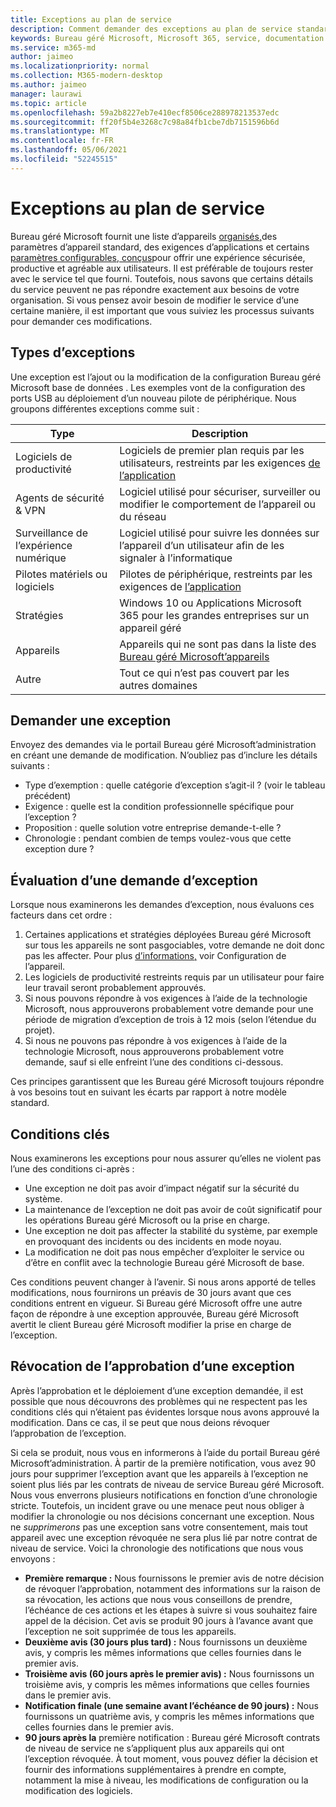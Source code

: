 ```yaml
---
title: Exceptions au plan de service
description: Comment demander des exceptions au plan de service standard
keywords: Bureau géré Microsoft, Microsoft 365, service, documentation
ms.service: m365-md
author: jaimeo
ms.localizationpriority: normal
ms.collection: M365-modern-desktop
ms.author: jaimeo
manager: laurawi
ms.topic: article
ms.openlocfilehash: 59a2b8227eb7e410ecf8506ce288978213537edc
ms.sourcegitcommit: ff20f5b4e3268c7c98a84fb1cbe7db7151596b6d
ms.translationtype: MT
ms.contentlocale: fr-FR
ms.lasthandoff: 05/06/2021
ms.locfileid: "52245515"
---
```

# <a name="exceptions-to-the-service-plan"></a>Exceptions au plan de service

Bureau géré Microsoft fournit une liste d’appareils [organisés,](device-policies.md)des paramètres d’appareil standard, des exigences d’applications et certains [paramètres configurables, conçus](../working-with-managed-desktop/config-setting-overview.md)pour offrir une expérience sécurisée, productive et agréable aux utilisateurs. Il est préférable de toujours rester avec le service tel que fourni. Toutefois, nous savons que certains détails du service peuvent ne pas répondre exactement aux besoins de votre organisation. Si vous pensez avoir besoin de modifier le service d’une certaine manière, il est important que vous suiviez les processus suivants pour demander ces modifications.
 
## <a name="types-of-exceptions"></a>Types d’exceptions

Une exception est l’ajout ou la modification de la configuration Bureau géré Microsoft base de données . Les exemples vont de la configuration des ports USB au déploiement d’un nouveau pilote de périphérique. Nous groupons différentes exceptions comme suit :

|Type  |Description  |
|---------|---------|
|Logiciels de productivité     |  Logiciels de premier plan requis par les utilisateurs, restreints par les exigences [de l’application](mmd-app-requirements.md)       |
|Agents de sécurité & VPN     |  Logiciel utilisé pour sécuriser, surveiller ou modifier le comportement de l’appareil ou du réseau       |
|Surveillance de l’expérience numérique     |  Logiciel utilisé pour suivre les données sur l’appareil d’un utilisateur afin de les signaler à l’informatique       |
|Pilotes matériels ou logiciels     |   Pilotes de périphérique, restreints par les exigences de [l’application](mmd-app-requirements.md)      |
|Stratégies     | Windows 10 ou Applications Microsoft 365 pour les grandes entreprises sur un appareil géré        |
|Appareils     | Appareils qui ne sont pas dans la liste des [Bureau géré Microsoft’appareils](device-list.md)        |
|Autre     |  Tout ce qui n’est pas couvert par les autres domaines       |
 
## <a name="request-an-exception"></a>Demander une exception

Envoyez des demandes via le portail Bureau géré Microsoft’administration en créant une demande de modification. N’oubliez pas d’inclure les détails suivants :

- Type d’exemption : quelle catégorie d’exception s’agit-il ? (voir le tableau précédent)
- Exigence : quelle est la condition professionnelle spécifique pour l’exception ?
- Proposition : quelle solution votre entreprise demande-t-elle ?
- Chronologie : pendant combien de temps voulez-vous que cette exception dure ? 

## <a name="how-we-assess-an-exception-request"></a>Évaluation d’une demande d’exception

Lorsque nous examinerons les demandes d’exception, nous évaluons ces facteurs dans cet ordre :
 
1. Certaines applications et stratégies déployées Bureau géré Microsoft sur tous les appareils ne sont pasgociables, votre demande ne doit donc pas les affecter. Pour plus [d’informations,](device-policies.md) voir Configuration de l’appareil.
2. Les logiciels de productivité restreints requis par un utilisateur pour faire leur travail seront probablement approuvés. 
3. Si nous pouvons répondre à vos exigences à l’aide de la technologie Microsoft, nous approuverons probablement votre demande pour une période de migration d’exception de trois à 12 mois (selon l’étendue du projet).
4. Si nous ne pouvons pas répondre à vos exigences à l’aide de la technologie Microsoft, nous approuverons probablement votre demande, sauf si elle enfreint l’une des conditions ci-dessous.  

Ces principes garantissent que les Bureau géré Microsoft toujours répondre à vos besoins tout en suivant les écarts par rapport à notre modèle standard. 

## <a name="key-conditions"></a>Conditions clés

Nous examinerons les exceptions pour nous assurer qu’elles ne violent pas l’une des conditions ci-après :

- Une exception ne doit pas avoir d’impact négatif sur la sécurité du système. 
- La maintenance de l’exception ne doit pas avoir de coût significatif pour les opérations Bureau géré Microsoft ou la prise en charge.
- Une exception ne doit pas affecter la stabilité du système, par exemple en provoquant des incidents ou des incidents en mode noyau.
- La modification ne doit pas nous empêcher d’exploiter le service ou d’être en conflit avec la technologie Bureau géré Microsoft de base.

Ces conditions peuvent changer à l’avenir. Si nous arons apporté de telles modifications, nous fournirons un préavis de 30 jours avant que ces conditions entrent en vigueur.  Si Bureau géré Microsoft offre une autre façon de répondre à une exception approuvée, Bureau géré Microsoft avertit le client Bureau géré Microsoft modifier la prise en charge de l’exception. 

## <a name="revoking-approval-for-an-exception"></a>Révocation de l’approbation d’une exception

Après l’approbation et le déploiement d’une exception demandée, il est possible que nous découvrons des problèmes qui ne respectent pas les conditions clés qui n’étaient pas évidentes lorsque nous avons approuvé la modification. Dans ce cas, il se peut que nous deions révoquer l’approbation de l’exception.
 
Si cela se produit, nous vous en informerons à l’aide du portail Bureau géré Microsoft’administration. À partir de la première notification, vous avez 90 jours pour supprimer l’exception avant que les appareils à l’exception ne soient plus liés par les contrats de niveau de service Bureau géré Microsoft. Nous vous enverrons plusieurs notifications en fonction d’une chronologie stricte. Toutefois, un incident grave ou une menace peut nous obliger à modifier la chronologie ou nos décisions concernant une exception. Nous ne *supprimerons* pas une exception sans votre consentement, mais tout appareil avec une exception révoquée ne sera plus lié par notre contrat de niveau de service. Voici la chronologie des notifications que nous vous envoyons :

- **Première remarque :** Nous fournissons le premier avis de notre décision de révoquer l’approbation, notamment des informations sur la raison de sa révocation, les actions que nous vous conseillons de prendre, l’échéance de ces actions et les étapes à suivre si vous souhaitez faire appel de la décision. Cet avis se produit 90 jours à l’avance avant que l’exception ne soit supprimée de tous les appareils. 
- **Deuxième avis (30 jours plus tard) :** Nous fournissons un deuxième avis, y compris les mêmes informations que celles fournies dans le premier avis. 
- **Troisième avis (60 jours après le premier avis) :** Nous fournissons un troisième avis, y compris les mêmes informations que celles fournies dans le premier avis. 
- **Notification finale (une semaine avant l’échéance de 90 jours) :** Nous fournissons un quatrième avis, y compris les mêmes informations que celles fournies dans le premier avis.
- **90 jours après la** première notification : Bureau géré Microsoft contrats de niveau de service ne s’appliquent plus aux appareils qui ont l’exception révoquée. À tout moment, vous pouvez défier la décision et fournir des informations supplémentaires à prendre en compte, notamment la mise à niveau, les modifications de configuration ou la modification des logiciels. 


